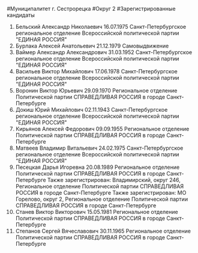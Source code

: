 #Муниципалитет
г. Сестрорецка
#Округ
2
#Зарегистрированные кандидаты
1. Бельский Александр Николаевич 16.07.1975
Санкт-Петербургское региональное отделение Всероссийской политической партии "ЕДИНАЯ РОССИЯ"
2. Бурлака Алексей Анатольевич 21.12.1979
Самовыдвижение
3. Ваймер Александр Александрович 31.03.1952
Санкт-Петербургское региональное отделение Всероссийской политической партии "ЕДИНАЯ РОССИЯ"
4. Васильев Виктор Михайлович 17.06.1978
Санкт-Петербургское региональное отделение Всероссийской политической партии "ЕДИНАЯ РОССИЯ"
5. Воронин Виктор Юрьевич 29.09.1970
Региональное отделение Политической партии СПРАВЕДЛИВАЯ РОССИЯ в городе Санкт-Петербурге
6. Докиш Юрий Михайлович 02.11.1943
Санкт-Петербургское региональное отделение Всероссийской политической партии "ЕДИНАЯ РОССИЯ"
7. Кирьянов Алексей Федорович 09.09.1955
Региональное отделение Политической партии СПРАВЕДЛИВАЯ РОССИЯ в городе Санкт-Петербурге
8. Матвеев Владимир Витальевич 24.02.1975
Санкт-Петербургское региональное отделение Всероссийской политической партии "ЕДИНАЯ РОССИЯ"
9. Песецкая Дарья Игоревна 20.08.1989
Региональное отделение Политической партии СПРАВЕДЛИВАЯ РОССИЯ в городе Санкт-Петербурге
Также зарегистрирован: Владимирский, округ 246, Региональное отделение Политической партии СПРАВЕДЛИВАЯ РОССИЯ в городе Санкт-Петербурге
Также зарегистрирован: МО Горелово, округ 2, Региональное отделение Политической партии СПРАВЕДЛИВАЯ РОССИЯ в городе Санкт-Петербурге
10. Станев Виктор Викторович 15.05.1981
Региональное отделение Политической партии СПРАВЕДЛИВАЯ РОССИЯ в городе Санкт-Петербурге
11. Степанов Сергей Вячеславович 30.11.1965
Региональное отделение Политической партии СПРАВЕДЛИВАЯ РОССИЯ в городе Санкт-Петербурге
